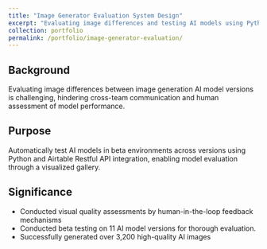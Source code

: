 ```yaml
---
title: "Image Generator Evaluation System Design"
excerpt: "Evaluating image differences and testing AI models using Python and Airtable"
collection: portfolio
permalink: /portfolio/image-generator-evaluation/
---
```


## Background
Evaluating image differences between image generation AI model versions is challenging, hindering cross-team communication and human assessment of model performance.

## Purpose
Automatically test AI models in beta environments across versions using Python and Airtable Restful API integration, enabling model evaluation through a visualized gallery.

## Significance
- Conducted visual quality assessments by human-in-the-loop feedback mechanisms
- Conducted beta testing on 11 AI model versions for thorough evaluation.
- Successfully generated over 3,200 high-quality AI images
